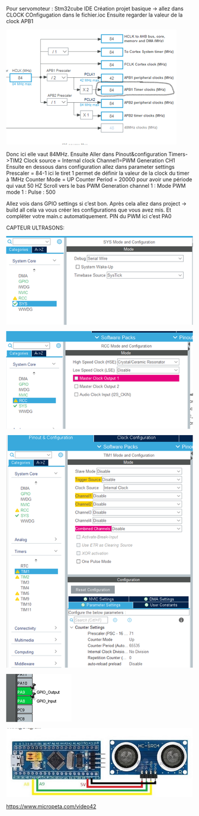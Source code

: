 Pour servomoteur :
Stm32cube IDE
Création projet basique -> allez dans CLOCK COnfigugation dans le fichier.ioc
Ensuite regarder la valeur de la clock APB1
 
 ![servo moteur](images/aide_servo_moteur.png)

Donc ici elle vaut 84MHz.
Ensuite Aller dans Pinout&configuration 
Timers->TIM2
Clock source = Internal clock
Channel1=PWM Generation CH1
Ensuite en dessous dans configuration allez dans parameter settings
Prescaler = 84-1 ici le tiret 1 permet de définir la valeur de la clock du timer à 1MHz
Counter Mode = UP
Counter Period = 20000 pour avoir une période qui vaut 50 HZ
Scroll vers le bas 
PWM Generation channel 1 : Mode PWM mode 1 :
				Pulse : 500

Allez vois dans GPIO settings si c’est bon. 
Après cela allez dans project -> build all cela va vous créer les configurations que vous avez mis. Et compléter votre main.c automatiquement.
PIN du PWM ici c’est PA0


CAPTEUR ULTRASONS:

 ![capteur ultrasons](images/aide_capteur_ultrasons0.png)


 ![capteur ultrasons](images/aide_capteur_ultrasons1.png)


 ![capteur ultrasons](images/aide_capteur_ultrasons2.png)


 ![capteur ultrasons](images/aide_capteur_ultrasons3.png)


 ![capteur ultrasons](images/aide_capteur_ultrasons4.png)

https://www.micropeta.com/video42

